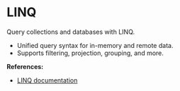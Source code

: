 # LINQ

Query collections and databases with LINQ.

- Unified query syntax for in-memory and remote data.
- Supports filtering, projection, grouping, and more.

**References:**
- [LINQ documentation](https://learn.microsoft.com/en-us/dotnet/csharp/programming-guide/concepts/linq/)
